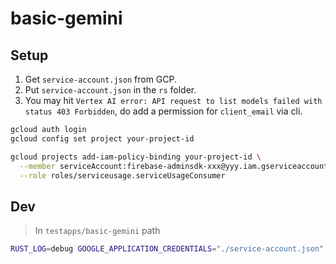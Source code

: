 # basic-gemini

## Setup

1. Get `service-account.json` from GCP.
2. Put `service-account.json` in the `rs` folder.
3. You may hit `Vertex AI error: API request to list models failed with status 403 Forbidden`, do add a permission for `client_email` via cli.

```bash
gcloud auth login
gcloud config set project your-project-id

gcloud projects add-iam-policy-binding your-project-id \
  --member serviceAccount:firebase-adminsdk-xxx@yyy.iam.gserviceaccount.com \
  --role roles/serviceusage.serviceUsageConsumer
```

## Dev
> In `testapps/basic-gemini` path
```sh
RUST_LOG=debug GOOGLE_APPLICATION_CREDENTIALS="./service-account.json" cargo run
```
